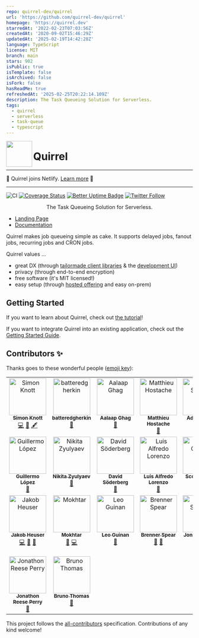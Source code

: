 ```yaml
---
repo: quirrel-dev/quirrel
url: 'https://github.com/quirrel-dev/quirrel'
homepage: 'https://quirrel.dev'
starredAt: '2022-02-23T07:03:56Z'
createdAt: '2020-09-02T15:46:29Z'
updatedAt: '2025-02-19T14:42:28Z'
language: TypeScript
license: MIT
branch: main
stars: 902
isPublic: true
isTemplate: false
isArchived: false
isFork: false
hasReadMe: true
refreshedAt: '2025-02-25T20:22:14.109Z'
description: The Task Queueing Solution for Serverless.
tags:
  - quirrel
  - serverless
  - task-queue
  - typescript
---
```


<img src="./logo.png" height="70px" align="left" />

# Quirrel

---

🎉 Quirrel joins Netlify. [Learn more](https://dev.to/quirrel/quirrel-is-acquired-and-i-am-joining-netlify-dha) 🎉

---

![CI](https://github.com/quirrel-dev/quirrel/workflows/CI/badge.svg)
[![Coverage Status](https://coveralls.io/repos/github/quirrel-dev/quirrel/badge.svg?branch=main)](https://coveralls.io/github/quirrel-dev/quirrel?branch=main)
[![Better Uptime Badge](https://betteruptime.com/status-badges/v1/monitor/4u38.svg)](https://status.quirrel.dev)
[![Twitter Follow](https://img.shields.io/twitter/follow/skn0tt?label=Stay%20updated&style=social)](https://twitter.com/skn0tt)

<p align="middle">
  The Task Queueing Solution for Serverless.
</p>

- [Landing Page](https://quirrel.dev)
- [Documentation](https://docs.quirrel.dev)

Quirrel makes job queueing simple as cake. It supports delayed jobs, fanout jobs, recurring jobs and CRON jobs.

Quirrel values ...

- great DX (through [tailormade client libraries](https://docs.quirrel.dev/api/queue) & the [development UI](https://docs.quirrel.dev/getting-started/next-js#meet-the-development-ui))
- privacy (through end-to-end encryption)
- free software (it's MIT licensed!)
- easy setup (through [hosted offering](https://quirrel.dev) and easy on-prem)

## Getting Started

If you want to learn about Quirrel, check out [the tutorial](https://dev.to/quirrel/building-a-water-drinking-reminder-with-next-js-and-quirrel-1ckj)!

If you want to integrate Quirrel into an existing application, check out the [Getting Started Guide](https://docs.quirrel.dev).

## Contributors ✨

Thanks goes to these wonderful people ([emoji key](https://allcontributors.org/docs/en/emoji-key)):

<!-- ALL-CONTRIBUTORS-LIST:START - Do not remove or modify this section -->
<!-- prettier-ignore-start -->
<!-- markdownlint-disable -->
<table>
  <tbody>
    <tr>
      <td align="center" valign="top" width="14.28%"><a href="https://github.com/Skn0tt"><img src="https://avatars.githubusercontent.com/u/14912729?v=4?s=100" width="100px;" alt="Simon Knott"/><br /><sub><b>Simon Knott</b></sub></a><br /><a href="https://github.com/quirrel-dev/quirrel/commits?author=Skn0tt" title="Code">💻</a> <a href="#ideas-Skn0tt" title="Ideas, Planning, & Feedback">🤔</a> <a href="#content-Skn0tt" title="Content">🖋</a></td>
      <td align="center" valign="top" width="14.28%"><a href="https://github.com/batteredgherkin"><img src="https://avatars.githubusercontent.com/u/45402110?v=4?s=100" width="100px;" alt="batteredgherkin"/><br /><sub><b>batteredgherkin</b></sub></a><br /><a href="#design-batteredgherkin" title="Design">🎨</a></td>
      <td align="center" valign="top" width="14.28%"><a href="https://aalaap.com"><img src="https://avatars.githubusercontent.com/u/79404?v=4?s=100" width="100px;" alt="Aalaap Ghag"/><br /><sub><b>Aalaap Ghag</b></sub></a><br /><a href="https://github.com/quirrel-dev/quirrel/commits?author=aalaap" title="Documentation">📖</a></td>
      <td align="center" valign="top" width="14.28%"><a href="http://producthunt.com/@twmatthieuh"><img src="https://avatars.githubusercontent.com/u/1550192?v=4?s=100" width="100px;" alt="Matthieu Hostache"/><br /><sub><b>Matthieu Hostache</b></sub></a><br /><a href="https://github.com/quirrel-dev/quirrel/issues?q=author%3Amatthieuh" title="Bug reports">🐛</a></td>
      <td align="center" valign="top" width="14.28%"><a href="http://aditsachde.com"><img src="https://avatars.githubusercontent.com/u/23707194?v=4?s=100" width="100px;" alt="Adit Sachde"/><br /><sub><b>Adit Sachde</b></sub></a><br /><a href="https://github.com/quirrel-dev/quirrel/commits?author=aditsachde" title="Documentation">📖</a></td>
      <td align="center" valign="top" width="14.28%"><a href="https://github.com/viperfx"><img src="https://avatars.githubusercontent.com/u/328257?v=4?s=100" width="100px;" alt="Tharshan Muthulingam"/><br /><sub><b>Tharshan Muthulingam</b></sub></a><br /><a href="https://github.com/quirrel-dev/quirrel/issues?q=author%3Aviperfx" title="Bug reports">🐛</a></td>
      <td align="center" valign="top" width="14.28%"><a href="http://0xflotus.github.io"><img src="https://avatars.githubusercontent.com/u/26602940?v=4?s=100" width="100px;" alt="0xflotus"/><br /><sub><b>0xflotus</b></sub></a><br /><a href="#content-0xflotus" title="Content">🖋</a></td>
    </tr>
    <tr>
      <td align="center" valign="top" width="14.28%"><a href="https://lopermo.com"><img src="https://avatars.githubusercontent.com/u/11388254?v=4?s=100" width="100px;" alt="Guillermo López"/><br /><sub><b>Guillermo López</b></sub></a><br /><a href="https://github.com/quirrel-dev/quirrel/commits?author=lopermo" title="Documentation">📖</a></td>
      <td align="center" valign="top" width="14.28%"><a href="https://github.com/zyulyaev"><img src="https://avatars.githubusercontent.com/u/9340671?v=4?s=100" width="100px;" alt="Nikita Zyulyaev"/><br /><sub><b>Nikita Zyulyaev</b></sub></a><br /><a href="https://github.com/quirrel-dev/quirrel/issues?q=author%3Azyulyaev" title="Bug reports">🐛</a></td>
      <td align="center" valign="top" width="14.28%"><a href="https://github.com/davidsoderberg"><img src="https://avatars.githubusercontent.com/u/2233092?v=4?s=100" width="100px;" alt="David Söderberg"/><br /><sub><b>David Söderberg</b></sub></a><br /><a href="https://github.com/quirrel-dev/quirrel/commits?author=davidsoderberg" title="Documentation">📖</a></td>
      <td align="center" valign="top" width="14.28%"><a href="https://babas.bot/"><img src="https://avatars.githubusercontent.com/u/764518?v=4?s=100" width="100px;" alt="Luis Alfredo Lorenzo"/><br /><sub><b>Luis Alfredo Lorenzo</b></sub></a><br /><a href="https://github.com/quirrel-dev/quirrel/commits?author=babasbot" title="Documentation">📖</a></td>
      <td align="center" valign="top" width="14.28%"><a href="https://twitter.com/scttcper"><img src="https://avatars.githubusercontent.com/u/1400464?v=4?s=100" width="100px;" alt="Scott Cooper"/><br /><sub><b>Scott Cooper</b></sub></a><br /><a href="https://github.com/quirrel-dev/quirrel/commits?author=scttcper" title="Code">💻</a></td>
      <td align="center" valign="top" width="14.28%"><a href="https://github.com/fiddep"><img src="https://avatars.githubusercontent.com/u/12913309?v=4?s=100" width="100px;" alt="Fredrik Palmquist"/><br /><sub><b>Fredrik Palmquist</b></sub></a><br /><a href="https://github.com/quirrel-dev/quirrel/issues?q=author%3Afiddep" title="Bug reports">🐛</a></td>
      <td align="center" valign="top" width="14.28%"><a href="https://alizahid.dev"><img src="https://avatars.githubusercontent.com/u/941775?v=4?s=100" width="100px;" alt="Ali Zahid"/><br /><sub><b>Ali Zahid</b></sub></a><br /><a href="https://github.com/quirrel-dev/quirrel/commits?author=alizahid" title="Code">💻</a></td>
    </tr>
    <tr>
      <td align="center" valign="top" width="14.28%"><a href="https://codedrift.com"><img src="https://avatars.githubusercontent.com/u/1795?v=4?s=100" width="100px;" alt="Jakob Heuser"/><br /><sub><b>Jakob Heuser</b></sub></a><br /><a href="https://github.com/quirrel-dev/quirrel/commits?author=jakobo" title="Code">💻</a> <a href="https://github.com/quirrel-dev/quirrel/issues?q=author%3Ajakobo" title="Bug reports">🐛</a> <a href="#design-jakobo" title="Design">🎨</a></td>
      <td align="center" valign="top" width="14.28%"><a href="https://www.mokhtar.dev"><img src="https://avatars.githubusercontent.com/u/13026820?v=4?s=100" width="100px;" alt="Mokhtar"/><br /><sub><b>Mokhtar</b></sub></a><br /><a href="https://github.com/quirrel-dev/quirrel/commits?author=m5r" title="Documentation">📖</a> <a href="https://github.com/quirrel-dev/quirrel/commits?author=m5r" title="Code">💻</a></td>
      <td align="center" valign="top" width="14.28%"><a href="https://github.com/leo-guinan"><img src="https://avatars.githubusercontent.com/u/1247152?v=4?s=100" width="100px;" alt="Leo Guinan"/><br /><sub><b>Leo Guinan</b></sub></a><br /><a href="https://github.com/quirrel-dev/quirrel/issues?q=author%3Aleo-guinan" title="Bug reports">🐛</a></td>
      <td align="center" valign="top" width="14.28%"><a href="https://rainbow.me/brenner.eth"><img src="https://avatars.githubusercontent.com/u/12127609?v=4?s=100" width="100px;" alt="Brenner Spear"/><br /><sub><b>Brenner Spear</b></sub></a><br /><a href="https://github.com/quirrel-dev/quirrel/commits?author=BrennerSpear" title="Documentation">📖</a> <a href="https://github.com/quirrel-dev/quirrel/issues?q=author%3ABrennerSpear" title="Bug reports">🐛</a></td>
      <td align="center" valign="top" width="14.28%"><a href="https://jonas-strassel.de/"><img src="https://avatars.githubusercontent.com/u/4662748?v=4?s=100" width="100px;" alt="Jonas Strassel"/><br /><sub><b>Jonas Strassel</b></sub></a><br /><a href="https://github.com/quirrel-dev/quirrel/commits?author=boredland" title="Code">💻</a> <a href="https://github.com/quirrel-dev/quirrel/issues?q=author%3Aboredland" title="Bug reports">🐛</a></td>
      <td align="center" valign="top" width="14.28%"><a href="http://1000experiments.dev"><img src="https://avatars.githubusercontent.com/u/4437?v=4?s=100" width="100px;" alt="Joshua Nussbaum"/><br /><sub><b>Joshua Nussbaum</b></sub></a><br /><a href="https://github.com/quirrel-dev/quirrel/commits?author=joshnuss" title="Code">💻</a> <a href="https://github.com/quirrel-dev/quirrel/commits?author=joshnuss" title="Documentation">📖</a></td>
      <td align="center" valign="top" width="14.28%"><a href="https://mr47.in"><img src="https://avatars.githubusercontent.com/u/651943?v=4?s=100" width="100px;" alt="Dmitry Poddubniy"/><br /><sub><b>Dmitry Poddubniy</b></sub></a><br /><a href="https://github.com/quirrel-dev/quirrel/issues?q=author%3Amr47" title="Bug reports">🐛</a></td>
    </tr>
    <tr>
      <td align="center" valign="top" width="14.28%"><a href="https://github.com/JonathonRP"><img src="https://avatars.githubusercontent.com/u/30267655?v=4?s=100" width="100px;" alt="Jonathon Reese Perry"/><br /><sub><b>Jonathon Reese Perry</b></sub></a><br /><a href="https://github.com/quirrel-dev/quirrel/issues?q=author%3AJonathonRP" title="Bug reports">🐛</a></td>
      <td align="center" valign="top" width="14.28%"><a href="http://blog.iroco.co"><img src="https://avatars.githubusercontent.com/u/551723?v=4?s=100" width="100px;" alt="Bruno Thomas"/><br /><sub><b>Bruno Thomas</b></sub></a><br /><a href="https://github.com/quirrel-dev/quirrel/issues?q=author%3Abamthomas" title="Bug reports">🐛</a></td>
    </tr>
  </tbody>
</table>

<!-- markdownlint-restore -->
<!-- prettier-ignore-end -->

<!-- ALL-CONTRIBUTORS-LIST:END -->

This project follows the [all-contributors](https://github.com/all-contributors/all-contributors) specification. Contributions of any kind welcome!

